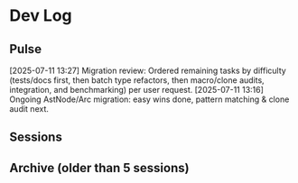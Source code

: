 # Dev Log

<!-- RULES ──────────────────────────────────────────────────────────────
1.  A “pulse” is a single line inserted right AFTER the PULSE_START tag:

    [YYYY-MM-DD HH:MM] text…          ← normal note
    [YYYY-MM-DD HH:MM] ！ text…        ← irreversible decision (full-width exclam)

2.  When the user says **end session**:
    a.  Summarise ALL lines between PULSE_START and PULSE_END
        into ≤ 6 Markdown bullets.  Preserve any “！” by prefixing
        the bullet with the same mark.
    b.  Insert that summary block directly AFTER SESSIONS_START in
        the form:
           ### YYYY-MM-DD HH:MM–HH:MM
           • …

    c.  Keep only the 5 most-recent session blocks.  If > 5, move the
        oldest ones (unchanged) to ARCHIVE_START.
    d.  Delete every line between PULSE_START and PULSE_END so the
        next session starts clean.
----------------------------------------------------------------------- -->

## Pulse
<!-- PULSE_START -->
[2025-07-11 13:27] Migration review: Ordered remaining tasks by difficulty (tests/docs first, then batch type refactors, then macro/clone audits, integration, and benchmarking) per user request.
[2025-07-11 13:16] Ongoing AstNode/Arc migration: easy wins done, pattern matching & clone audit next.
<!-- PULSE_END -->

## Sessions
<!-- SESSIONS_START -->

<!-- SESSIONS_END -->

## Archive (older than 5 sessions)
<!-- ARCHIVE_START -->

<!-- ARCHIVE_END -->
